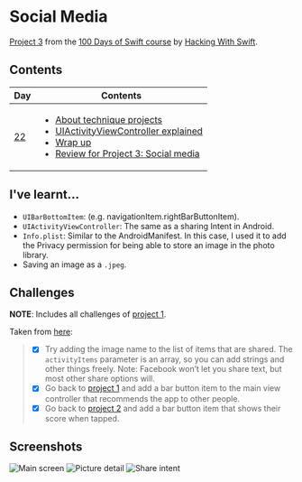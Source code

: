 # Social Media

[Project 3](https://www.hackingwithswift.com/read/3/overview) from the [100 Days of Swift course](https://www.hackingwithswift.com/100) by [Hacking With Swift](https://www.hackingwithswift.com/).

## Contents

| Day                                           | Contents                                                                                                                                                                                                                                                                                                                                                                                                                          |
|-----------------------------------------------|-----------------------------------------------------------------------------------------------------------------------------------------------------------------------------------------------------------------------------------------------------------------------------------------------------------------------------------------------------------------------------------------------------------------------------------|
| [22](https://www.hackingwithswift.com/100/22) | <ul><li>[About technique projects](https://www.hackingwithswift.com/read/3/1/about-technique-projects)</li><li>[UIActivityViewController explained](https://www.hackingwithswift.com/read/3/2/uiactivityviewcontroller-explained)</li><li>[Wrap up](https://www.hackingwithswift.com/read/3/3/wrap-up)</li><li>[Review for Project 3: Social media](https://www.hackingwithswift.com/review/hws/project-3-social-media)</li></ul> |


## I've learnt...

- `UIBarBottomItem`: (e.g. navigationItem.rightBarButtonItem).
- `UIActivityViewController`: The same as a sharing Intent in Android.
- `Info.plist`: Similar to the AndroidManifest. In this case, I used it to add the Privacy permission for being able to store an image in the photo library.
- Saving an image as a `.jpeg`.

## Challenges

**NOTE**: Includes all challenges of [project 1](https://github.com/HenestrosaConH/100-days-of-swift/tree/main/Courses/01-StormViewer).

Taken from [here](https://www.hackingwithswift.com/read/3/3/wrap-up):

>- [x] Try adding the image name to the list of items that are shared. The `activityItems` parameter is an array, so you can add strings and other things freely. Note: Facebook won’t let you share text, but most other share options will.
>- [x] Go back to [project 1](https://github.com/HenestrosaConH/100-days-of-swift/tree/main/Courses/01-StormViewer) and add a bar button item to the main view controller that recommends the app to other people.
>- [x] Go back to [project 2](https://github.com/HenestrosaConH/100-days-of-swift/tree/main/Courses/02-GuessTheFlag) and add a bar button item that shows their score when tapped.

## Screenshots

![Main screen](./Screenshots/1.png)
![Picture detail](./Screenshots/2.png)
![Share intent](./Screenshots/3.png)

